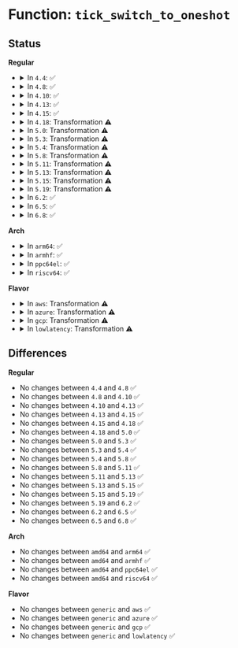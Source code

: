 # Function: <code>tick_switch_to_oneshot</code>

## Status
<b>Regular</b>
<ul>
<li>
<details>
<summary>In <code>4.4</code>: ✅</summary>

```c
int tick_switch_to_oneshot(void (*handler)(struct clock_event_device *));
```

**Collision:** Unique Global

**Inline:** No

**Transformation:** False

**Instances:**

```
In kernel/time/tick-oneshot.c (ffffffff810fdfb0)
Location: kernel/time/tick-oneshot.c:76
Inline: False
Direct callers:
  - kernel/time/tick-oneshot.c:tick_init_highres
  - kernel/time/tick-sched.c:tick_check_oneshot_change
```
**Symbols:**

```
ffffffff810fdfb0-ffffffff810fe064: tick_switch_to_oneshot (STB_GLOBAL)
```
</details>
</li>
<li>
<details>
<summary>In <code>4.8</code>: ✅</summary>

```c
int tick_switch_to_oneshot(void (*handler)(struct clock_event_device *));
```

**Collision:** Unique Global

**Inline:** No

**Transformation:** False

**Instances:**

```
In kernel/time/tick-oneshot.c (ffffffff81105340)
Location: kernel/time/tick-oneshot.c:76
Inline: False
Direct callers:
  - kernel/time/tick-oneshot.c:tick_init_highres
  - kernel/time/tick-sched.c:tick_check_oneshot_change
```
**Symbols:**

```
ffffffff81105340-ffffffff811053f4: tick_switch_to_oneshot (STB_GLOBAL)
```
</details>
</li>
<li>
<details>
<summary>In <code>4.10</code>: ✅</summary>

```c
int tick_switch_to_oneshot(void (*handler)(struct clock_event_device *));
```

**Collision:** Unique Global

**Inline:** No

**Transformation:** False

**Instances:**

```
In kernel/time/tick-oneshot.c (ffffffff8110ca90)
Location: kernel/time/tick-oneshot.c:76
Inline: False
Direct callers:
  - kernel/time/tick-oneshot.c:tick_init_highres
  - kernel/time/tick-sched.c:tick_check_oneshot_change
```
**Symbols:**

```
ffffffff8110ca90-ffffffff8110cb44: tick_switch_to_oneshot (STB_GLOBAL)
```
</details>
</li>
<li>
<details>
<summary>In <code>4.13</code>: ✅</summary>

```c
int tick_switch_to_oneshot(void (*handler)(struct clock_event_device *));
```

**Collision:** Unique Global

**Inline:** No

**Transformation:** False

**Instances:**

```
In kernel/time/tick-oneshot.c (ffffffff8110e970)
Location: kernel/time/tick-oneshot.c:76
Inline: False
Direct callers:
  - kernel/time/tick-oneshot.c:tick_init_highres
  - kernel/time/tick-sched.c:tick_check_oneshot_change
```
**Symbols:**

```
ffffffff8110e970-ffffffff8110ea24: tick_switch_to_oneshot (STB_GLOBAL)
```
</details>
</li>
<li>
<details>
<summary>In <code>4.15</code>: ✅</summary>

```c
int tick_switch_to_oneshot(void (*handler)(struct clock_event_device *));
```

**Collision:** Unique Global

**Inline:** No

**Transformation:** False

**Instances:**

```
In kernel/time/tick-oneshot.c (ffffffff81119c10)
Location: kernel/time/tick-oneshot.c:77
Inline: False
Direct callers:
  - kernel/time/tick-oneshot.c:tick_init_highres
  - kernel/time/tick-sched.c:tick_check_oneshot_change
```
**Symbols:**

```
ffffffff81119c10-ffffffff81119cc4: tick_switch_to_oneshot (STB_GLOBAL)
```
</details>
</li>
<li>
<details>
<summary>In <code>4.18</code>: Transformation ⚠️</summary>

```c
int tick_switch_to_oneshot(void (*handler)(struct clock_event_device *));
```

**Collision:** Unique Global

**Inline:** No

**Transformation:** True

**Instances:**

```
In kernel/time/tick-oneshot.c (0)
Location: kernel/time/tick-oneshot.c:77
Inline: False
Direct callers:
  - kernel/time/tick-oneshot.c:tick_init_highres
  - kernel/time/tick-sched.c:tick_check_oneshot_change
```
**Symbols:**

```
ffffffff81126877-ffffffff811268e5: tick_switch_to_oneshot.cold.3 (STB_LOCAL)
ffffffff811267c0-ffffffff8112681c: tick_switch_to_oneshot (STB_GLOBAL)
```
</details>
</li>
<li>
<details>
<summary>In <code>5.0</code>: Transformation ⚠️</summary>

```c
int tick_switch_to_oneshot(void (*handler)(struct clock_event_device *));
```

**Collision:** Unique Global

**Inline:** No

**Transformation:** True

**Instances:**

```
In kernel/time/tick-oneshot.c (0)
Location: kernel/time/tick-oneshot.c:73
Inline: False
Direct callers:
  - kernel/time/tick-oneshot.c:tick_init_highres
  - kernel/time/tick-sched.c:tick_check_oneshot_change
```
**Symbols:**

```
ffffffff81131f57-ffffffff81131fc5: tick_switch_to_oneshot.cold.3 (STB_LOCAL)
ffffffff81131ea0-ffffffff81131efc: tick_switch_to_oneshot (STB_GLOBAL)
```
</details>
</li>
<li>
<details>
<summary>In <code>5.3</code>: Transformation ⚠️</summary>

```c
int tick_switch_to_oneshot(void (*handler)(struct clock_event_device *));
```

**Collision:** Unique Global

**Inline:** No

**Transformation:** True

**Instances:**

```
In kernel/time/tick-oneshot.c (0)
Location: kernel/time/tick-oneshot.c:73
Inline: False
Direct callers:
  - kernel/time/tick-oneshot.c:tick_init_highres
  - kernel/time/tick-sched.c:tick_check_oneshot_change
```
**Symbols:**

```
ffffffff8113caa7-ffffffff8113cb19: tick_switch_to_oneshot.cold (STB_LOCAL)
ffffffff8113c9e0-ffffffff8113ca41: tick_switch_to_oneshot (STB_GLOBAL)
```
</details>
</li>
<li>
<details>
<summary>In <code>5.4</code>: Transformation ⚠️</summary>

```c
int tick_switch_to_oneshot(void (*handler)(struct clock_event_device *));
```

**Collision:** Unique Global

**Inline:** No

**Transformation:** True

**Instances:**

```
In kernel/time/tick-oneshot.c (0)
Location: kernel/time/tick-oneshot.c:73
Inline: False
Direct callers:
  - kernel/time/tick-oneshot.c:tick_init_highres
  - kernel/time/tick-sched.c:tick_check_oneshot_change
```
**Symbols:**

```
ffffffff81148647-ffffffff811486b9: tick_switch_to_oneshot.cold (STB_LOCAL)
ffffffff81148580-ffffffff811485e1: tick_switch_to_oneshot (STB_GLOBAL)
```
</details>
</li>
<li>
<details>
<summary>In <code>5.8</code>: Transformation ⚠️</summary>

```c
int tick_switch_to_oneshot(void (*handler)(struct clock_event_device *));
```

**Collision:** Unique Global

**Inline:** No

**Transformation:** True

**Instances:**

```
In kernel/time/tick-oneshot.c (0)
Location: kernel/time/tick-oneshot.c:73
Inline: False
Direct callers:
  - kernel/time/tick-oneshot.c:tick_init_highres
  - kernel/time/tick-sched.c:tick_nohz_switch_to_nohz
```
**Symbols:**

```
ffffffff81158487-ffffffff811584f9: tick_switch_to_oneshot.cold (STB_LOCAL)
ffffffff811583c0-ffffffff81158423: tick_switch_to_oneshot (STB_GLOBAL)
```
</details>
</li>
<li>
<details>
<summary>In <code>5.11</code>: Transformation ⚠️</summary>

```c
int tick_switch_to_oneshot(void (*handler)(struct clock_event_device *));
```

**Collision:** Unique Global

**Inline:** No

**Transformation:** True

**Instances:**

```
In kernel/time/tick-oneshot.c (0)
Location: kernel/time/tick-oneshot.c:73
Inline: False
Direct callers:
  - kernel/time/tick-oneshot.c:tick_init_highres
  - kernel/time/tick-sched.c:tick_nohz_switch_to_nohz
```
**Symbols:**

```
ffffffff81be3d20-ffffffff81be3d92: tick_switch_to_oneshot.cold (STB_LOCAL)
ffffffff81154460-ffffffff811544c3: tick_switch_to_oneshot (STB_GLOBAL)
```
</details>
</li>
<li>
<details>
<summary>In <code>5.13</code>: Transformation ⚠️</summary>

```c
int tick_switch_to_oneshot(void (*handler)(struct clock_event_device *));
```

**Collision:** Unique Global

**Inline:** No

**Transformation:** True

**Instances:**

```
In kernel/time/tick-oneshot.c (0)
Location: kernel/time/tick-oneshot.c:73
Inline: False
Direct callers:
  - kernel/time/tick-oneshot.c:tick_init_highres
  - kernel/time/tick-sched.c:tick_check_oneshot_change
```
**Symbols:**

```
ffffffff81bd5c3a-ffffffff81bd5cac: tick_switch_to_oneshot.cold (STB_LOCAL)
ffffffff811558d0-ffffffff81155933: tick_switch_to_oneshot (STB_GLOBAL)
```
</details>
</li>
<li>
<details>
<summary>In <code>5.15</code>: Transformation ⚠️</summary>

```c
int tick_switch_to_oneshot(void (*handler)(struct clock_event_device *));
```

**Collision:** Unique Global

**Inline:** No

**Transformation:** True

**Instances:**

```
In kernel/time/tick-oneshot.c (0)
Location: kernel/time/tick-oneshot.c:73
Inline: False
Direct callers:
  - kernel/time/tick-oneshot.c:tick_init_highres
  - kernel/time/tick-sched.c:tick_check_oneshot_change
```
**Symbols:**

```
ffffffff81cb20d6-ffffffff81cb2148: tick_switch_to_oneshot.cold (STB_LOCAL)
ffffffff8117a540-ffffffff8117a5a3: tick_switch_to_oneshot (STB_GLOBAL)
```
</details>
</li>
<li>
<details>
<summary>In <code>5.19</code>: Transformation ⚠️</summary>

```c
int tick_switch_to_oneshot(void (*handler)(struct clock_event_device *));
```

**Collision:** Unique Global

**Inline:** No

**Transformation:** True

**Instances:**

```
In kernel/time/tick-oneshot.c (0)
Location: kernel/time/tick-oneshot.c:73
Inline: False
Direct callers:
  - kernel/time/tick-oneshot.c:tick_init_highres
  - kernel/time/tick-sched.c:tick_check_oneshot_change
```
**Symbols:**

```
ffffffff81e63646-ffffffff81e6369d: tick_switch_to_oneshot.cold (STB_LOCAL)
ffffffff811afa30-ffffffff811afa98: tick_switch_to_oneshot (STB_GLOBAL)
```
</details>
</li>
<li>
<details>
<summary>In <code>6.2</code>: ✅</summary>

```c
int tick_switch_to_oneshot(void (*handler)(struct clock_event_device *));
```

**Collision:** Unique Global

**Inline:** No

**Transformation:** False

**Instances:**

```
In kernel/time/tick-oneshot.c (ffffffff811f03c0)
Location: kernel/time/tick-oneshot.c:73
Inline: False
Direct callers:
  - kernel/time/tick-oneshot.c:tick_init_highres
  - kernel/time/tick-sched.c:tick_check_oneshot_change
```
**Symbols:**

```
ffffffff811f03c0-ffffffff811f0470: tick_switch_to_oneshot (STB_GLOBAL)
```
</details>
</li>
<li>
<details>
<summary>In <code>6.5</code>: ✅</summary>

```c
int tick_switch_to_oneshot(void (*handler)(struct clock_event_device *));
```

**Collision:** Unique Global

**Inline:** No

**Transformation:** False

**Instances:**

```
In kernel/time/tick-oneshot.c (ffffffff81204b20)
Location: kernel/time/tick-oneshot.c:73
Inline: False
Direct callers:
  - kernel/time/tick-oneshot.c:tick_init_highres
  - kernel/time/tick-sched.c:tick_check_oneshot_change
```
**Symbols:**

```
ffffffff81204b20-ffffffff81204bd0: tick_switch_to_oneshot (STB_GLOBAL)
```
</details>
</li>
<li>
<details>
<summary>In <code>6.8</code>: ✅</summary>

```c
int tick_switch_to_oneshot(void (*handler)(struct clock_event_device *));
```

**Collision:** Unique Global

**Inline:** No

**Transformation:** False

**Instances:**

```
In kernel/time/tick-oneshot.c (ffffffff8121b0e0)
Location: kernel/time/tick-oneshot.c:73
Inline: False
Direct callers:
  - kernel/time/tick-oneshot.c:tick_init_highres
  - kernel/time/tick-sched.c:tick_check_oneshot_change
```
**Symbols:**

```
ffffffff8121b0e0-ffffffff8121b190: tick_switch_to_oneshot (STB_GLOBAL)
```
</details>
</li>
</ul>
<b>Arch</b>
<ul>
<li>
<details>
<summary>In <code>arm64</code>: ✅</summary>

```c
int tick_switch_to_oneshot(void (*handler)(struct clock_event_device *));
```

**Collision:** Unique Global

**Inline:** No

**Transformation:** False

**Instances:**

```
In kernel/time/tick-oneshot.c (ffff8000101b4748)
Location: kernel/time/tick-oneshot.c:73
Inline: False
Direct callers:
  - kernel/time/tick-oneshot.c:tick_init_highres
  - kernel/time/tick-sched.c:tick_check_oneshot_change
```
**Symbols:**

```
ffff8000101b4748-ffff8000101b4814: tick_switch_to_oneshot (STB_GLOBAL)
```
</details>
</li>
<li>
<details>
<summary>In <code>armhf</code>: ✅</summary>

```c
int tick_switch_to_oneshot(void (*handler)(struct clock_event_device *));
```

**Collision:** Unique Global

**Inline:** No

**Transformation:** False

**Instances:**

```
In kernel/time/tick-oneshot.c (c03fe388)
Location: kernel/time/tick-oneshot.c:73
Inline: False
Direct callers:
  - kernel/time/tick-oneshot.c:tick_init_highres
  - kernel/time/tick-sched.c:tick_check_oneshot_change
```
**Symbols:**

```
c03fe388-c03fe45c: tick_switch_to_oneshot (STB_GLOBAL)
```
</details>
</li>
<li>
<details>
<summary>In <code>ppc64el</code>: ✅</summary>

```c
int tick_switch_to_oneshot(void (*handler)(struct clock_event_device *));
```

**Collision:** Unique Global

**Inline:** No

**Transformation:** False

**Instances:**

```
In kernel/time/tick-oneshot.c (c0000000002199f0)
Location: kernel/time/tick-oneshot.c:73
Inline: False
Direct callers:
  - kernel/time/tick-oneshot.c:tick_init_highres
  - kernel/time/tick-sched.c:tick_check_oneshot_change
```
**Symbols:**

```
c0000000002199f0-c000000000219afc: tick_switch_to_oneshot (STB_GLOBAL)
```
</details>
</li>
<li>
<details>
<summary>In <code>riscv64</code>: ✅</summary>

```c
int tick_switch_to_oneshot(void (*handler)(struct clock_event_device *));
```

**Collision:** Unique Global

**Inline:** No

**Transformation:** False

**Instances:**

```
In kernel/time/tick-oneshot.c (ffffffe00013aaee)
Location: kernel/time/tick-oneshot.c:73
Inline: False
Direct callers:
  - kernel/time/tick-oneshot.c:tick_init_highres
  - kernel/time/tick-sched.c:tick_check_oneshot_change
```
**Symbols:**

```
ffffffe00013aaee-ffffffe00013abbc: tick_switch_to_oneshot (STB_GLOBAL)
```
</details>
</li>
</ul>
<b>Flavor</b>
<ul>
<li>
<details>
<summary>In <code>aws</code>: Transformation ⚠️</summary>

```c
int tick_switch_to_oneshot(void (*handler)(struct clock_event_device *));
```

**Collision:** Unique Global

**Inline:** No

**Transformation:** True

**Instances:**

```
In kernel/time/tick-oneshot.c (0)
Location: kernel/time/tick-oneshot.c:73
Inline: False
Direct callers:
  - kernel/time/tick-oneshot.c:tick_init_highres
  - kernel/time/tick-sched.c:tick_check_oneshot_change
```
**Symbols:**

```
ffffffff81140c67-ffffffff81140cd9: tick_switch_to_oneshot.cold (STB_LOCAL)
ffffffff81140ba0-ffffffff81140c01: tick_switch_to_oneshot (STB_GLOBAL)
```
</details>
</li>
<li>
<details>
<summary>In <code>azure</code>: Transformation ⚠️</summary>

```c
int tick_switch_to_oneshot(void (*handler)(struct clock_event_device *));
```

**Collision:** Unique Global

**Inline:** No

**Transformation:** True

**Instances:**

```
In kernel/time/tick-oneshot.c (0)
Location: kernel/time/tick-oneshot.c:73
Inline: False
Direct callers:
  - kernel/time/tick-oneshot.c:tick_init_highres
  - kernel/time/tick-sched.c:tick_check_oneshot_change
```
**Symbols:**

```
ffffffff811339c7-ffffffff81133a39: tick_switch_to_oneshot.cold (STB_LOCAL)
ffffffff81133920-ffffffff81133981: tick_switch_to_oneshot (STB_GLOBAL)
```
</details>
</li>
<li>
<details>
<summary>In <code>gcp</code>: Transformation ⚠️</summary>

```c
int tick_switch_to_oneshot(void (*handler)(struct clock_event_device *));
```

**Collision:** Unique Global

**Inline:** No

**Transformation:** True

**Instances:**

```
In kernel/time/tick-oneshot.c (0)
Location: kernel/time/tick-oneshot.c:73
Inline: False
Direct callers:
  - kernel/time/tick-oneshot.c:tick_init_highres
  - kernel/time/tick-sched.c:tick_check_oneshot_change
```
**Symbols:**

```
ffffffff8113eb17-ffffffff8113eb89: tick_switch_to_oneshot.cold (STB_LOCAL)
ffffffff8113ea50-ffffffff8113eab1: tick_switch_to_oneshot (STB_GLOBAL)
```
</details>
</li>
<li>
<details>
<summary>In <code>lowlatency</code>: Transformation ⚠️</summary>

```c
int tick_switch_to_oneshot(void (*handler)(struct clock_event_device *));
```

**Collision:** Unique Global

**Inline:** No

**Transformation:** True

**Instances:**

```
In kernel/time/tick-oneshot.c (0)
Location: kernel/time/tick-oneshot.c:73
Inline: False
Direct callers:
  - kernel/time/tick-oneshot.c:tick_init_highres
  - kernel/time/tick-sched.c:tick_check_oneshot_change
```
**Symbols:**

```
ffffffff8114b627-ffffffff8114b699: tick_switch_to_oneshot.cold (STB_LOCAL)
ffffffff8114b560-ffffffff8114b5c1: tick_switch_to_oneshot (STB_GLOBAL)
```
</details>
</li>
</ul>

## Differences
<b>Regular</b>
<ul>
<li>
No changes between <code>4.4</code> and <code>4.8</code> ✅
</li>
<li>
No changes between <code>4.8</code> and <code>4.10</code> ✅
</li>
<li>
No changes between <code>4.10</code> and <code>4.13</code> ✅
</li>
<li>
No changes between <code>4.13</code> and <code>4.15</code> ✅
</li>
<li>
No changes between <code>4.15</code> and <code>4.18</code> ✅
</li>
<li>
No changes between <code>4.18</code> and <code>5.0</code> ✅
</li>
<li>
No changes between <code>5.0</code> and <code>5.3</code> ✅
</li>
<li>
No changes between <code>5.3</code> and <code>5.4</code> ✅
</li>
<li>
No changes between <code>5.4</code> and <code>5.8</code> ✅
</li>
<li>
No changes between <code>5.8</code> and <code>5.11</code> ✅
</li>
<li>
No changes between <code>5.11</code> and <code>5.13</code> ✅
</li>
<li>
No changes between <code>5.13</code> and <code>5.15</code> ✅
</li>
<li>
No changes between <code>5.15</code> and <code>5.19</code> ✅
</li>
<li>
No changes between <code>5.19</code> and <code>6.2</code> ✅
</li>
<li>
No changes between <code>6.2</code> and <code>6.5</code> ✅
</li>
<li>
No changes between <code>6.5</code> and <code>6.8</code> ✅
</li>
</ul>
<b>Arch</b>
<ul>
<li>
No changes between <code>amd64</code> and <code>arm64</code> ✅
</li>
<li>
No changes between <code>amd64</code> and <code>armhf</code> ✅
</li>
<li>
No changes between <code>amd64</code> and <code>ppc64el</code> ✅
</li>
<li>
No changes between <code>amd64</code> and <code>riscv64</code> ✅
</li>
</ul>
<b>Flavor</b>
<ul>
<li>
No changes between <code>generic</code> and <code>aws</code> ✅
</li>
<li>
No changes between <code>generic</code> and <code>azure</code> ✅
</li>
<li>
No changes between <code>generic</code> and <code>gcp</code> ✅
</li>
<li>
No changes between <code>generic</code> and <code>lowlatency</code> ✅
</li>
</ul>
